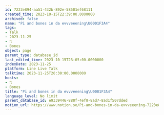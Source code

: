 ```yaml
---
id: 7223e894-aa51-432b-892e-58501ef68111
created_time: 2023-10-15T22:39:00.0000000
archived: false
name: "Pi and bones in da evvveeening\U0001F3A4"
tags:
- Talk
- 2023-11-25
- π
- Bones
object: page
parent_type: database_id
last_edited_time: 2023-10-15T23:05:00.0000000
indexDate: 2023-11-25
platform: Line Live Talk
talktime: 2023-11-25T20:30:00.0000000
hosts:
- π
- Bones
title: "Pi and bones in da evvveeening\U0001F3A4"
language_level: No limit
parent_database_id: e9339446-880f-4ef0-8ad7-8ad1f507dded
notion_url: https://www.notion.so/Pi-and-bones-in-da-evvveeening-7223e894aa51432b892e58501ef68111
---
```



   
   
   
   

   
























